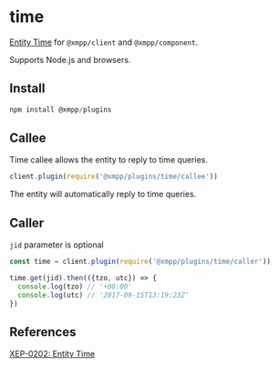 # time

[Entity Time](https://xmpp.org/extensions/xep-0202.html) for `@xmpp/client` and `@xmpp/component`.

Supports Node.js and browsers.

## Install

```js
npm install @xmpp/plugins
```

## Callee

Time callee allows the entity to reply to time queries.

```js
client.plugin(require('@xmpp/plugins/time/callee'))
```

The entity will automatically reply to time queries.

## Caller

`jid` parameter is optional

```js
const time = client.plugin(require('@xmpp/plugins/time/caller'))

time.get(jid).then(({tzo, utc}) => {
  console.log(tzo) // '+00:00'
  console.log(utc) // '2017-09-15T13:19:23Z'
})
```

## References

[XEP-0202: Entity Time](https://xmpp.org/extensions/xep-0202.html)
